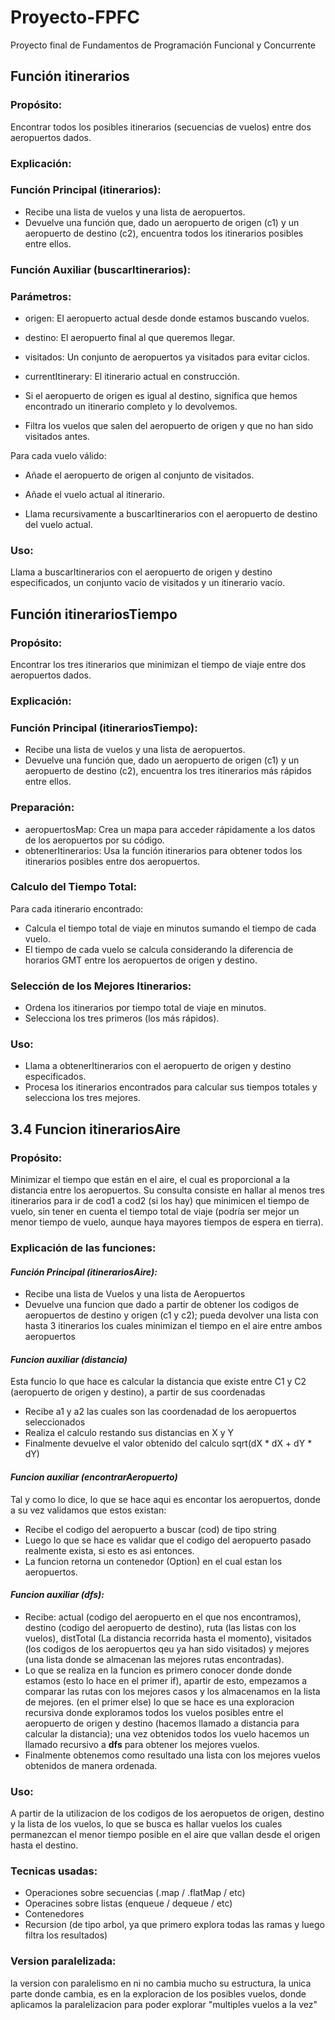 # Proyecto-FPFC
Proyecto final de Fundamentos de Programación Funcional y Concurrente

## Función itinerarios
### Propósito: 
Encontrar todos los posibles itinerarios (secuencias de vuelos) entre dos aeropuertos dados.
### Explicación:
### Función Principal (itinerarios):

- Recibe una lista de vuelos y una lista de aeropuertos.
- Devuelve una función que, dado un aeropuerto de origen (c1) y un aeropuerto de destino (c2), encuentra todos los itinerarios posibles entre ellos.

### Función Auxiliar (buscarItinerarios):

### Parámetros:

- origen: El aeropuerto actual desde donde estamos buscando vuelos.

- destino: El aeropuerto final al que queremos llegar.

- visitados: Un conjunto de aeropuertos ya visitados para evitar ciclos.

- currentItinerary: El itinerario actual en construcción.

- Si el aeropuerto de origen es igual al destino, significa que hemos encontrado un itinerario completo y lo devolvemos.

- Filtra los vuelos que salen del aeropuerto de origen y que no han sido visitados antes.

Para cada vuelo válido:

- Añade el aeropuerto de origen al conjunto de visitados.

- Añade el vuelo actual al itinerario.

- Llama recursivamente a buscarItinerarios con el aeropuerto de destino del vuelo actual.

### Uso:

Llama a buscarItinerarios con el aeropuerto de origen y destino especificados, un conjunto vacío de visitados y un itinerario vacío.

## Función itinerariosTiempo
### Propósito: 
Encontrar los tres itinerarios que minimizan el tiempo de viaje entre dos aeropuertos dados.

### Explicación:
### Función Principal (itinerariosTiempo):

- Recibe una lista de vuelos y una lista de aeropuertos.
- Devuelve una función que, dado un aeropuerto de origen (c1) y un aeropuerto de destino (c2), encuentra los tres itinerarios más rápidos entre ellos.

### Preparación:

- aeropuertosMap: Crea un mapa para acceder rápidamente a los datos de los aeropuertos por su código.
- obtenerItinerarios: Usa la función itinerarios para obtener todos los itinerarios posibles entre dos aeropuertos.
  
### Calculo del Tiempo Total:

Para cada itinerario encontrado:
- Calcula el tiempo total de viaje en minutos sumando el tiempo de cada vuelo.
- El tiempo de cada vuelo se calcula considerando la diferencia de horarios GMT entre los aeropuertos de origen y destino.

### Selección de los Mejores Itinerarios:

- Ordena los itinerarios por tiempo total de viaje en minutos.
- Selecciona los tres primeros (los más rápidos).
  
### Uso:

- Llama a obtenerItinerarios con el aeropuerto de origen y destino especificados.
- Procesa los itinerarios encontrados para calcular sus tiempos totales y selecciona los tres mejores.




## **3.4 Funcion itinerariosAire**

### Propósito:
Minimizar el tiempo que están en el aire, el cual es proporcional a la distancia entre los aeropuertos. Su consulta consiste en hallar al menos tres itinerarios para ir de cod1 a cod2 (si los hay) que minimicen el tiempo de vuelo, sin tener en cuenta el tiempo total de viaje (podría ser mejor un menor tiempo de vuelo, aunque haya mayores tiempos de espera en tierra).

### Explicación de las funciones:


#### ***Función Principal (itinerariosAire):***

- Recibe una lista de Vuelos y una lista de Aeropuertos
- Devuelve una funcion que dado a partir de obtener los codigos de aeropuertos de destino y origen (c1 y c2); pueda devolver una lista con hasta 3 itinerarios los cuales minimizan el tiempo en el aire entre ambos aeropuertos


#### ***Funcion auxiliar (distancia)***

Esta funcio lo que hace es calcular la distancia que existe entre C1 y C2 (aeropuerto de origen y destino), a partir de sus coordenadas 

- Recibe a1 y a2 las cuales son las coordenadad de los aeropuertos seleccionados
- Realiza el calculo restando sus distancias en X y Y 
- Finalmente devuelve el valor obtenido del calculo sqrt(dX * dX + dY * dY)


#### ***Funcion auxiliar (encontrarAeropuerto)***

Tal y como lo dice, lo que se hace aqui es encontar los aeropuertos, donde a su vez validamos que estos existan:

- Recibe el codigo del aeropuerto a buscar (cod) de tipo string
- Luego lo que se hace es validar que el codigo del aeropuerto pasado realmente exista, si esto es asi entonces.
- La funcion retorna un contenedor (Option) en el cual estan los aeropuertos.



#### ***Funcion auxiliar (dfs):***

- Recibe: actual (codigo del aeropuerto en el que nos encontramos), destino (codigo del aeropuerto de destino), ruta (las listas con los vuelos), distTotal (La distancia recorrida hasta el momento), visitados (los codigos de los aeropuertos qeu ya han sido visitados) y mejores (una lista donde se almacenan las mejores rutas encontradas).
- Lo que se realiza en la funcion es primero conocer donde donde estamos (esto lo hace en el primer if), apartir de esto, empezamos a comparar las rutas con los mejores casos y los almacenamos en la lista de mejores. (en el primer else) lo que se hace es una exploracion recursiva donde exploramos todos los vuelos posibles entre el aeropuerto de origen y destino (hacemos llamado a distancia para calcular la distancia); una vez obtenidos todos los vuelo hacemos un llamado recursivo a **dfs** para obtener los mejores vuelos.
- Finalmente obtenemos como resultado una lista con los mejores vuelos obtenidos de manera ordenada.


### Uso:

A partir de la utilizacion de los codigos de los aeropuetos de origen, destino y la lista de los vuelos, lo que se busca es hallar vuelos los cuales permanezcan el menor tiempo posible en el aire que vallan desde el origen hasta el destino.

### Tecnicas usadas:

- Operaciones sobre secuencias (.map / .flatMap / etc)
- Operacines sobre listas (enqueue / dequeue / etc)
- Contenedores
- Recursion (de tipo arbol, ya que primero explora todas las ramas y luego filtra los resultados)

### Version paralelizada:

la version con paralelismo en ni no cambia mucho su estructura, la unica parte donde cambia, es en la exploracion de los posibles vuelos, donde aplicamos la paralelizacion para poder explorar "multiples vuelos a la vez"

